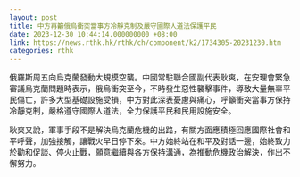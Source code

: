 ```yaml
---
layout: post
title: 中方再籲俄烏衝突當事方冷靜克制及嚴守國際人道法保護平民
date: 2023-12-30 10:44:14.000000000 +08:00
link: https://news.rthk.hk/rthk/ch/component/k2/1734305-20231230.htm
categories: rthk
---
```


俄羅斯周五向烏克蘭發動大規模空襲。中國常駐聯合國副代表耿爽，在安理會緊急審議烏克蘭問題時表示，俄烏衝突至今，不時發生惡性襲擊事件，導致大量無辜平民傷亡，許多大型基礎設施受損，中方對此深表憂慮與痛心，呼籲衝突當事方保持冷靜克制，嚴格遵守國際人道法，全力保護平民和民用設施安全。

耿爽又說，軍事手段不是解決烏克蘭危機的出路，有關方面應積極回應國際社會和平呼聲，加強接觸，讓戰火早日停下來。中方始終站在和平及對話一邊，始終致力於勸和促談、停火止戰，願意繼續與各方保持溝通，為推動危機政治解決，作出不懈努力。
